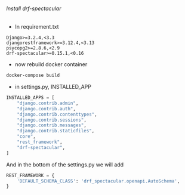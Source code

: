 ###### Install drf-spectacular

-   In requirement.txt

```
Django>=3.2.4,<3.3
djangorestframework>=3.12.4,<3.13
psycopg2>=2.8.6,<2.9
drf-spectacular>=0.15.1,<0.16
```

-   now rebuild docker container

```sh
docker-compose build
```

-   in settings.py, INSTALLED_APP

```py
INSTALLED_APPS = [
    "django.contrib.admin",
    "django.contrib.auth",
    "django.contrib.contenttypes",
    "django.contrib.sessions",
    "django.contrib.messages",
    "django.contrib.staticfiles",
    "core",
    "rest_framework",
    "drf-spectacular",
]
```

And in the bottom of the settings.py we will add

```py
REST_FRAMEWORK = {
    'DEFAULT_SCHEMA_CLASS': 'drf_spectacular.openapi.AutoSchema',
}
```
